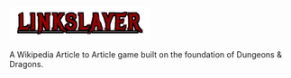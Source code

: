 ![alt text](public/linkslayer-logo.png)

A Wikipedia Article to Article game built on the foundation of Dungeons & Dragons.

